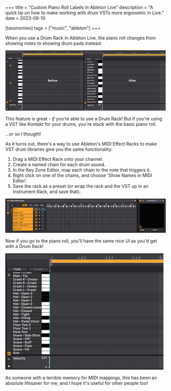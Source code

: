 +++
title = "Custom Piano Roll Labels in Ableton Live"
description = "A quick tip on how to make working with drum VSTs more ergonomic in Live."
date = 2023-08-10

[taxonomies]
tags = ["music", "ableton"]
+++

When you use a Drum Rack in Ableton Live, the piano roll changes from showing notes to showing drum pads instead:

![A comparison of the Ableton piano roll with and without a Drum Rack](drum-rack-piano-roll.png)

This feature is great - *if* you're able to use a Drum Rack! But if you're using a VST like Kontakt for your drums, you're stuck with the basic piano roll.

...or so I thought!

As it turns out, there's a way to use Ableton's MIDI Effect Racks to make VST drum libraries give you the same functionality:

1. Drag a MIDI Effect Rack onto your channel.
2. Create a named chain for each drum sound.
3. In the Key Zone Editor, map each chain to the note that triggers it.
4. Right click on one of the chains, and choose 'Show Names in MIDI Editor'.
5. Save the rack as a preset (or wrap the rack and the VST up in an Instrument Rack, and save that).

![An example MIDI Effect Rack](finished-rack.png)

Now if you go to the piano roll, you'll have the same nice UI as you'd get with a Drum Rack!

![The piano roll with the customized labels](vst-piano-roll.png)

As someone with a terrible memory for MIDI mappings, this has been an absolute lifesaver for me, and I hope it's useful for other people too!
